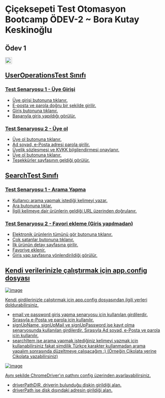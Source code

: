 # Çiçeksepeti Test Otomasyon Bootcamp ÖDEV-2 ~ Bora Kutay Keskinoğlu 

## Ödev 1 
<a href="https://docs.google.com/spreadsheets/d/1r2GweE0ZIFQu-z-Lf2DQ_g0jGBwrAzj2jN0rUiHz8h8/edit?usp=sharing" target="blank"> <img align="left" alt="borakutay | eTablo" width="22px" src="https://cdn.jsdelivr.net/npm/simple-icons@v3/icons/google.svg" />
  <br>
## UserOperationsTest Sınıfı 
### Test Senaryosu 1 - Üye Girişi

* Üye girişi butonuna tıklanır.    
* E-posta ve parola doğru bir şekilde girilir.   
* Giriş butonuna tıklanır.    
* Başarıyla giriş yapıldığı görülür.   

### Test Senaryosu 2 - Üye ol

* Üye ol butonuna tıklanır.   
* Ad soyad, e-Posta adresi parola girilir.  
* Üyelik sözleşmesi ve KVKK bilgilendirmesi onaylanır.  
* Üye ol butonuna tıklanır.  
* Teşekkürler sayfasının geldiği görülür.  

## SearchTest Sınıfı 

### Test Senaryosu 1 - Arama Yapma

* Kullanıcı arama yapmak istediği kelimeyi yazar.     
* Ara butonuna tıklar.    
* İlgili kelimeye dair ürünlerin geldiği URL üzerinden doğrulanır.    

### Test Senaryosu 2 - Favori ekleme (Giriş yapılmadan)

* Elektronik ürünlerin tümünü gör butonuna tıklanır.   
* Çok satanlar butonuna tıklanır.    
* İlk ürünün detay sayfasına girilir.      
* Favoriye eklenir.         
* Giriş yap sayfasına yönlendirildiği görülür.  

## Kendi verilerinizle çalıştırmak için app.config dosyası

![image](https://user-images.githubusercontent.com/27950192/143504778-9021a29e-c9de-48b2-afa7-13681584449b.png)

Kendi girdilerinizle çalıştırmak için app.config dosyasından ilgili yerleri doldurabilirsiniz.
- email ve password giriş yapma senaryosu için kullanılan girdilerdir. Sırasıyla e-Posta ve parola için kullanılır.   
- signUpName, signUpMail ve signUpPassword ise kayıt olma senaryosunda kullanılan girdilerdir. Sırasıyla Ad soyad, e-Posta ve parola için kullanılır.   
- searchItem ise arama yapmak istediğiniz kelimeyi yazmak için kullanabilirsiniz fakat şimdilik Türkçe karakter kullanmadan arama yapalım sonrasında düzeltmeye çalışacağım :) (Örneğin Çikolata yerine Cikolata yazabilirsiniz) 


![image](https://user-images.githubusercontent.com/27950192/143573767-de233b69-9445-4302-82a0-f0662fd2d651.png)

Aynı şekilde ChromeDriver'ın pathını config üzerinden ayarlayabilirsiniz.    

* driverPathDIR, driverin bulunduğu diskin girildiği alan.
* driverPath ise disk dışındaki adresin girildiği alan.


   

